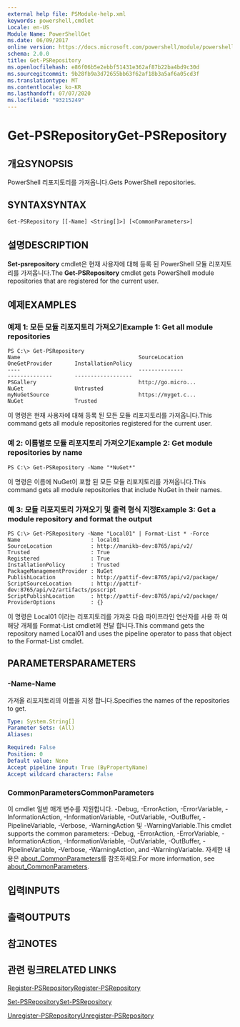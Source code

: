 ```yaml
---
external help file: PSModule-help.xml
keywords: powershell,cmdlet
Locale: en-US
Module Name: PowerShellGet
ms.date: 06/09/2017
online version: https://docs.microsoft.com/powershell/module/powershellget/get-psrepository?view=powershell-5.1&WT.mc_id=ps-gethelp
schema: 2.0.0
title: Get-PSRepository
ms.openlocfilehash: e86f06b5e2ebbf51431e362af87b22ba4bd9c30d
ms.sourcegitcommit: 9b28fb9a3d72655bb63f62af18b3a5af6a05cd3f
ms.translationtype: MT
ms.contentlocale: ko-KR
ms.lasthandoff: 07/07/2020
ms.locfileid: "93215249"
---
```

# <span data-ttu-id="f2042-103">Get-PSRepository</span><span class="sxs-lookup"><span data-stu-id="f2042-103">Get-PSRepository</span></span>

## <span data-ttu-id="f2042-104">개요</span><span class="sxs-lookup"><span data-stu-id="f2042-104">SYNOPSIS</span></span>
<span data-ttu-id="f2042-105">PowerShell 리포지토리를 가져옵니다.</span><span class="sxs-lookup"><span data-stu-id="f2042-105">Gets PowerShell repositories.</span></span>

## <span data-ttu-id="f2042-106">SYNTAX</span><span class="sxs-lookup"><span data-stu-id="f2042-106">SYNTAX</span></span>

```
Get-PSRepository [[-Name] <String[]>] [<CommonParameters>]
```

## <span data-ttu-id="f2042-107">설명</span><span class="sxs-lookup"><span data-stu-id="f2042-107">DESCRIPTION</span></span>
<span data-ttu-id="f2042-108">**Set-psrepository** cmdlet은 현재 사용자에 대해 등록 된 PowerShell 모듈 리포지토리를 가져옵니다.</span><span class="sxs-lookup"><span data-stu-id="f2042-108">The **Get-PSRepository** cmdlet gets PowerShell module repositories that are registered for the current user.</span></span>

## <span data-ttu-id="f2042-109">예제</span><span class="sxs-lookup"><span data-stu-id="f2042-109">EXAMPLES</span></span>

### <span data-ttu-id="f2042-110">예제 1: 모든 모듈 리포지토리 가져오기</span><span class="sxs-lookup"><span data-stu-id="f2042-110">Example 1: Get all module repositories</span></span>

```
PS C:\> Get-PSRepository
Name                                     SourceLocation                                     OneGetProvider       InstallationPolicy
----                                     --------------                                     --------------       ------------------
PSGallery                                http://go.micro...                                 NuGet                Untrusted
myNuGetSource                            https://myget.c...                                 NuGet                Trusted
```

<span data-ttu-id="f2042-111">이 명령은 현재 사용자에 대해 등록 된 모든 모듈 리포지토리를 가져옵니다.</span><span class="sxs-lookup"><span data-stu-id="f2042-111">This command gets all module repositories registered for the current user.</span></span>

### <span data-ttu-id="f2042-112">예 2: 이름별로 모듈 리포지토리 가져오기</span><span class="sxs-lookup"><span data-stu-id="f2042-112">Example 2: Get module repositories by name</span></span>

```
PS C:\> Get-PSRepository -Name "*NuGet*"
```

<span data-ttu-id="f2042-113">이 명령은 이름에 NuGet이 포함 된 모든 모듈 리포지토리를 가져옵니다.</span><span class="sxs-lookup"><span data-stu-id="f2042-113">This command gets all module repositories that include NuGet in their names.</span></span>

### <span data-ttu-id="f2042-114">예 3: 모듈 리포지토리 가져오기 및 출력 형식 지정</span><span class="sxs-lookup"><span data-stu-id="f2042-114">Example 3: Get a module repository and format the output</span></span>

```
PS C:\> Get-PSRepository -Name "Local01" | Format-List * -Force
Name                      : local01
SourceLocation            : http://manikb-dev:8765/api/v2/
Trusted                   : True
Registered                : True
InstallationPolicy        : Trusted
PackageManagementProvider : NuGet
PublishLocation           : http://pattif-dev:8765/api/v2/package/
ScriptSourceLocation      : http://pattif-dev:8765/api/v2/artifacts/psscript
ScriptPublishLocation     : http://pattif-dev:8765/api/v2/package/
ProviderOptions           : {}
```

<span data-ttu-id="f2042-115">이 명령은 Local01 이라는 리포지토리를 가져온 다음 파이프라인 연산자를 사용 하 여 해당 개체를 Format-List cmdlet에 전달 합니다.</span><span class="sxs-lookup"><span data-stu-id="f2042-115">This command gets the repository named Local01 and uses the pipeline operator to pass that object to the Format-List cmdlet.</span></span>

## <span data-ttu-id="f2042-116">PARAMETERS</span><span class="sxs-lookup"><span data-stu-id="f2042-116">PARAMETERS</span></span>

### <span data-ttu-id="f2042-117">-Name</span><span class="sxs-lookup"><span data-stu-id="f2042-117">-Name</span></span>
<span data-ttu-id="f2042-118">가져올 리포지토리의 이름을 지정 합니다.</span><span class="sxs-lookup"><span data-stu-id="f2042-118">Specifies the names of the repositories to get.</span></span>

```yaml
Type: System.String[]
Parameter Sets: (All)
Aliases:

Required: False
Position: 0
Default value: None
Accept pipeline input: True (ByPropertyName)
Accept wildcard characters: False
```

### <span data-ttu-id="f2042-119">CommonParameters</span><span class="sxs-lookup"><span data-stu-id="f2042-119">CommonParameters</span></span>
<span data-ttu-id="f2042-120">이 cmdlet 일반 매개 변수를 지원합니다. -Debug, -ErrorAction, -ErrorVariable, -InformationAction, -InformationVariable, -OutVariable, -OutBuffer, -PipelineVariable, -Verbose, -WarningAction 및 -WarningVariable.</span><span class="sxs-lookup"><span data-stu-id="f2042-120">This cmdlet supports the common parameters: -Debug, -ErrorAction, -ErrorVariable, -InformationAction, -InformationVariable, -OutVariable, -OutBuffer, -PipelineVariable, -Verbose, -WarningAction, and -WarningVariable.</span></span> <span data-ttu-id="f2042-121">자세한 내용은 [about_CommonParameters](https://go.microsoft.com/fwlink/?LinkID=113216)를 참조하세요.</span><span class="sxs-lookup"><span data-stu-id="f2042-121">For more information, see [about_CommonParameters](https://go.microsoft.com/fwlink/?LinkID=113216).</span></span>

## <span data-ttu-id="f2042-122">입력</span><span class="sxs-lookup"><span data-stu-id="f2042-122">INPUTS</span></span>

## <span data-ttu-id="f2042-123">출력</span><span class="sxs-lookup"><span data-stu-id="f2042-123">OUTPUTS</span></span>

## <span data-ttu-id="f2042-124">참고</span><span class="sxs-lookup"><span data-stu-id="f2042-124">NOTES</span></span>

## <span data-ttu-id="f2042-125">관련 링크</span><span class="sxs-lookup"><span data-stu-id="f2042-125">RELATED LINKS</span></span>

[<span data-ttu-id="f2042-126">Register-PSRepository</span><span class="sxs-lookup"><span data-stu-id="f2042-126">Register-PSRepository</span></span>](Register-PSRepository.md)

[<span data-ttu-id="f2042-127">Set-PSRepository</span><span class="sxs-lookup"><span data-stu-id="f2042-127">Set-PSRepository</span></span>](Set-PSRepository.md)

[<span data-ttu-id="f2042-128">Unregister-PSRepository</span><span class="sxs-lookup"><span data-stu-id="f2042-128">Unregister-PSRepository</span></span>](Unregister-PSRepository.md)
